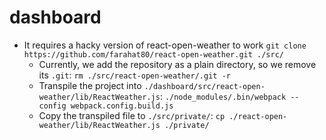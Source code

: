 # dashboard

* It requires a hacky version of react-open-weather to work `git clone https://github.com/farahat80/react-open-weather.git ./src/`
    * Currently, we add the repository as a plain directory, so we remove its `.git`: `rm ./src/react-open-weather/.git -r`
    * Transpile the project into `./dashboard/src/react-open-weather/lib/ReactWeather.js`: `./node_modules/.bin/webpack --config webpack.config.build.js`
    * Copy the transpiled file to `./src/private/`: `cp ./react-open-weather/lib/ReactWeather.js ./private/`